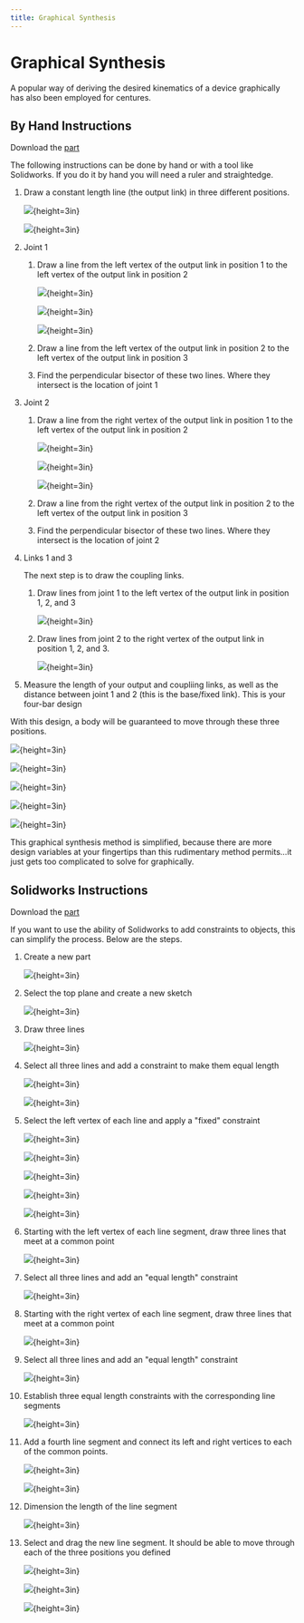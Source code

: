 ```yaml
---
title: Graphical Synthesis
---
```


# Graphical Synthesis

A popular way of deriving the desired kinematics of a device graphically has also been employed for centures.


## By Hand Instructions

Download the [part]({{site.baseurl}}/assets/graphical-synthesis/part2.sldprt)

The following instructions can be done by hand or with a tool like Solidworks.  If you do it by hand you will need a ruler and straightedge.

1. Draw a constant length line (the output link) in three different positions.

    ![](../../figures/graphical-synthesis-hand/01.png){height=3in}
    
    ![](../../figures/graphical-synthesis-hand/02.png){height=3in}

1. Joint 1
    1. Draw a line from the left vertex of the output link in position 1 to the left vertex of the output link in position 2

        ![](../../figures/graphical-synthesis-hand/03.png){height=3in}
        
        ![](../../figures/graphical-synthesis-hand/04.png){height=3in}

        ![](../../figures/graphical-synthesis-hand/05.png){height=3in}

    
    1. Draw a line from the left vertex of the output link in position 2 to the left vertex of the output link in position 3
    1. Find the perpendicular bisector of these two lines.  Where they intersect is the location of joint 1
1. Joint 2 
    1. Draw a line from the right vertex of the output link in position 1 to the left vertex of the output link in position 2

        ![](../../figures/graphical-synthesis-hand/06.png){height=3in}

        ![](../../figures/graphical-synthesis-hand/07.png){height=3in}

        ![](../../figures/graphical-synthesis-hand/08.png){height=3in}
        
    1. Draw a line from the right vertex of the output link in position 2 to the left vertex of the output link in position 3
    1. Find the perpendicular bisector of these two lines.  Where they intersect is the location of joint 2
1. Links 1 and 3

    The next step is to draw the coupling links.

    1. Draw lines from joint 1 to the left vertex of the output link in position 1, 2, and 3

        ![](../../figures/graphical-synthesis-hand/09.png){height=3in}

    1. Draw lines from joint 2 to the right vertex of the output link in position 1, 2, and 3.
    
        ![](../../figures/graphical-synthesis-hand/10.png){height=3in}

1. Measure the length of your output and coupliing links, as well as the distance between joint 1 and 2 (this is the base/fixed link).  This is your four-bar design

With this design, a body will be guaranteed to move through these three positions.

![](../../figures/graphical-synthesis-hand/11.png){height=3in}

![](../../figures/graphical-synthesis-hand/12.png){height=3in}

![](../../figures/graphical-synthesis-hand/13.png){height=3in}

![](../../figures/graphical-synthesis-hand/14.png){height=3in}

![](../../figures/graphical-synthesis-hand/15.png){height=3in}


This graphical synthesis method is simplified, because there are more design variables at your fingertips than this rudimentary method permits...it just gets too complicated to solve for graphically.

<!--
Extensions to the four-bar linkage

Five bar linkages, surprisingly, have one more bar
-->

## Solidworks Instructions

Download the [part]({{site.baseurl}}/assets/graphical-synthesis/part1.sldprt)

If you want to use the ability of Solidworks to add constraints to objects, this can simplify the process.  Below are the steps.

1. Create a new part

    ![](../../figures/graphical-synthesis/00.png){height=3in}

1. Select the top plane and create a new sketch
 
    ![](../../figures/graphical-synthesis/01.png){height=3in}

1. Draw three lines

    ![](../../figures/graphical-synthesis/02.png){height=3in}

1. Select all three lines and add a constraint to make them equal length

    ![](../../figures/graphical-synthesis/03.png){height=3in}

    ![](../../figures/graphical-synthesis/04.png){height=3in}
    
1. Select the left vertex of each line and apply a "fixed" constraint

    ![](../../figures/graphical-synthesis/05.png){height=3in}

    ![](../../figures/graphical-synthesis/06.png){height=3in}

    ![](../../figures/graphical-synthesis/07.png){height=3in}

    ![](../../figures/graphical-synthesis/08.png){height=3in}

    ![](../../figures/graphical-synthesis/09.png){height=3in}

1. Starting with the left vertex of each line segment, draw three lines that meet at a common point

    ![](../../figures/graphical-synthesis/10.png){height=3in}

1. Select all three lines and add an "equal length" constraint

    ![](../../figures/graphical-synthesis/11.png){height=3in}

1. Starting with the right vertex of each line segment, draw three lines that meet at a common point

    ![](../../figures/graphical-synthesis/12.png){height=3in}


1. Select all three lines and add an "equal length" constraint

    ![](../../figures/graphical-synthesis/13.png){height=3in}

1. Establish three equal length constraints with the corresponding line segments

    ![](../../figures/graphical-synthesis/14.png){height=3in}


1. Add a fourth line segment and connect its left and right vertices to each of the common points.

    ![](../../figures/graphical-synthesis/15.png){height=3in}
    
    ![](../../figures/graphical-synthesis/16.png){height=3in}

1. Dimension the length of the line segment

    ![](../../figures/graphical-synthesis/17.png){height=3in}


1.  Select and drag the new line segment.  It should be able to move through each of the three positions you defined

    ![](../../figures/graphical-synthesis/18.png){height=3in}

    ![](../../figures/graphical-synthesis/19.png){height=3in}

    ![](../../figures/graphical-synthesis/20.png){height=3in}
